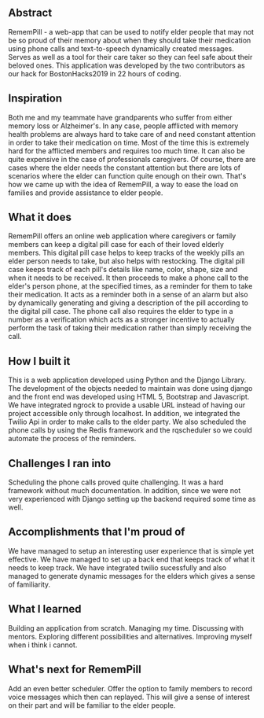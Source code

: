 ## Abstract
RememPill - a web-app that can be used to notify elder people that may not be so proud of their memory about when they should take their medication using phone calls and text-to-speech dynamically created messages. Serves as well as a tool for their care taker so they can feel safe about their beloved ones. This application was developed by the two contributors as our hack for BostonHacks2019 in 22 hours of coding.

## Inspiration
Both me and my teammate have grandparents who suffer from either memory loss or Alzheimer's. In any case, people afflicted with memory health problems are always hard to take care of and need constant attention in order to take their medication on time. Most of the time this is extremely hard for the afflicted members and requires too much time. It can also be quite expensive in the case of professionals caregivers. Of course, there are cases where the elder needs the constant attention but there are lots of scenarios where the elder can function quite enough on their own. That's how we came up with the idea of RememPill, a way to ease the load on families and provide assistance to elder people.
## What it does
RememPill offers an online web application where caregivers or family members can keep a digital pill case for each of their loved elderly members. This digital pill case helps to keep tracks of the weekly pills an elder person needs to take, but also helps with restocking. The digital pill case keeps track of each pill's details like name, color, shape, size and when it needs to be received. It then proceeds to make a phone call to the elder's person phone, at the specified times, as a reminder for them to take their medication. It acts as a reminder both in a sense of an alarm but also by dynamically generating and giving a description of the pill according to the digital pill case. The phone call also requires the elder to type in a number as a verification which acts as a stronger incentive to actually perform the task of taking their medication rather than simply receiving the call.
## How I built it
This is a web application developed using Python and the Django Library. The development of the objects needed to maintain was done using django and the front end was developed using HTML 5, Bootstrap and Javascript. We have integrated ngrock to provide a usable URL instead of having our project accessible only through localhost. In addition, we integrated the Twilio Api in order to make calls to the elder party. We also scheduled the phone calls by using the Redis framework and the rqscheduler so we could automate the process of the reminders.

## Challenges I ran into
Scheduling the phone calls proved quite challenging. It was a hard framework without much documentation. In addition, since we were not very experienced with Django setting up the backend required some time as well. 

## Accomplishments that I'm proud of
We have managed to setup an interesting user experience that is simple yet effective. We have managed to set up a back end that keeps track of what it needs to keep track. We have integrated twilio sucessfully and also managed to generate dynamic messages for the elders which gives a sense of familiarity. 
## What I learned
Building an application from scratch. Managing my time. Discussing with mentors. Exploring different possibilities and alternatives. Improving myself when i think i cannot. 

## What's next for RememPill
Add an even better scheduler. Offer the option to family members to record voice messages which then can replayed. This will give a sense of interest on their part and will be familiar to the elder people.
